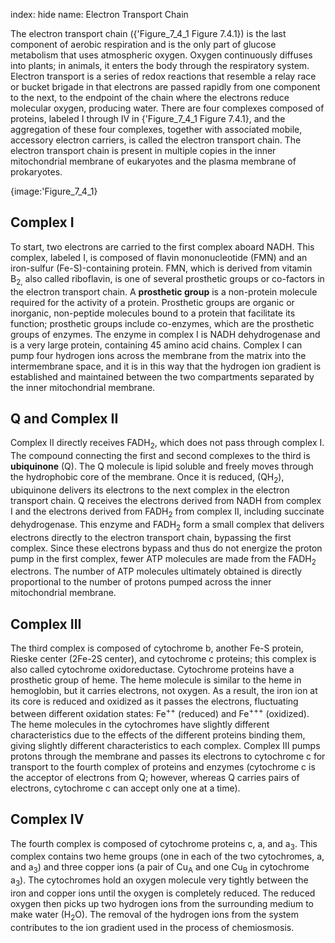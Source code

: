index: hide
name: Electron Transport Chain

The electron transport chain ({'Figure_7_4_1 Figure 7.4.1}) is the last component of aerobic respiration and is the only part of glucose metabolism that uses atmospheric oxygen. Oxygen continuously diffuses into plants; in animals, it enters the body through the respiratory system. Electron transport is a series of redox reactions that resemble a relay race or bucket brigade in that electrons are passed rapidly from one component to the next, to the endpoint of the chain where the electrons reduce molecular oxygen, producing water. There are four complexes composed of proteins, labeled I through IV in  {'Figure_7_4_1 Figure 7.4.1}, and the aggregation of these four complexes, together with associated mobile, accessory electron carriers, is called the electron transport chain. The electron transport chain is present in multiple copies in the inner mitochondrial membrane of eukaryotes and the plasma membrane of prokaryotes.


{image:'Figure_7_4_1}
        

## Complex I

To start, two electrons are carried to the first complex aboard NADH. This complex, labeled I, is composed of flavin mononucleotide (FMN) and an iron-sulfur (Fe-S)-containing protein. FMN, which is derived from vitamin B<sub>2,</sub> also called riboflavin, is one of several prosthetic groups or co-factors in the electron transport chain. A  **prosthetic group** is a non-protein molecule required for the activity of a protein. Prosthetic groups are organic or inorganic, non-peptide molecules bound to a protein that facilitate its function; prosthetic groups include co-enzymes, which are the prosthetic groups of enzymes. The enzyme in complex I is NADH dehydrogenase and is a very large protein, containing 45 amino acid chains. Complex I can pump four hydrogen ions across the membrane from the matrix into the intermembrane space, and it is in this way that the hydrogen ion gradient is established and maintained between the two compartments separated by the inner mitochondrial membrane.

## Q and Complex II

Complex II directly receives FADH<sub>2</sub>, which does not pass through complex I. The compound connecting the first and second complexes to the third is  **ubiquinone** (Q). The Q molecule is lipid soluble and freely moves through the hydrophobic core of the membrane. Once it is reduced, (QH<sub>2</sub>), ubiquinone delivers its electrons to the next complex in the electron transport chain. Q receives the electrons derived from NADH from complex I and the electrons derived from FADH<sub>2</sub> from complex II, including succinate dehydrogenase. This enzyme and FADH<sub>2</sub> form a small complex that delivers electrons directly to the electron transport chain, bypassing the first complex. Since these electrons bypass and thus do not energize the proton pump in the first complex, fewer ATP molecules are made from the FADH<sub>2</sub> electrons. The number of ATP molecules ultimately obtained is directly proportional to the number of protons pumped across the inner mitochondrial membrane.

## Complex III

The third complex is composed of cytochrome b, another Fe-S protein, Rieske center (2Fe-2S center), and cytochrome c proteins; this complex is also called cytochrome oxidoreductase. Cytochrome proteins have a prosthetic group of heme. The heme molecule is similar to the heme in hemoglobin, but it carries electrons, not oxygen. As a result, the iron ion at its core is reduced and oxidized as it passes the electrons, fluctuating between different oxidation states: Fe<sup>++</sup> (reduced) and Fe<sup>+++</sup> (oxidized). The heme molecules in the cytochromes have slightly different characteristics due to the effects of the different proteins binding them, giving slightly different characteristics to each complex. Complex III pumps protons through the membrane and passes its electrons to cytochrome c for transport to the fourth complex of proteins and enzymes (cytochrome c is the acceptor of electrons from Q; however, whereas Q carries pairs of electrons, cytochrome c can accept only one at a time).

## Complex IV

The fourth complex is composed of cytochrome proteins c, a, and a<sub>3</sub>. This complex contains two heme groups (one in each of the two cytochromes, a, and a<sub>3</sub>) and three copper ions (a pair of Cu<sub>A</sub> and one Cu<sub>B</sub> in cytochrome a<sub>3</sub>). The cytochromes hold an oxygen molecule very tightly between the iron and copper ions until the oxygen is completely reduced. The reduced oxygen then picks up two hydrogen ions from the surrounding medium to make water (H<sub>2</sub>O). The removal of the hydrogen ions from the system contributes to the ion gradient used in the process of chemiosmosis.

